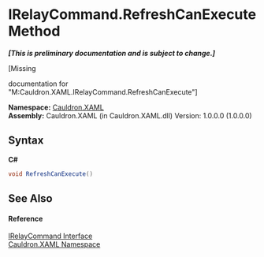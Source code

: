 # IRelayCommand.RefreshCanExecute Method 
 _**\[This is preliminary documentation and is subject to change.\]**_

\[Missing <summary> documentation for "M:Cauldron.XAML.IRelayCommand.RefreshCanExecute"\]

**Namespace:**&nbsp;<a href="N_Cauldron_XAML">Cauldron.XAML</a><br />**Assembly:**&nbsp;Cauldron.XAML (in Cauldron.XAML.dll) Version: 1.0.0.0 (1.0.0.0)

## Syntax

**C#**<br />
``` C#
void RefreshCanExecute()
```


## See Also


#### Reference
<a href="T_Cauldron_XAML_IRelayCommand">IRelayCommand Interface</a><br /><a href="N_Cauldron_XAML">Cauldron.XAML Namespace</a><br />